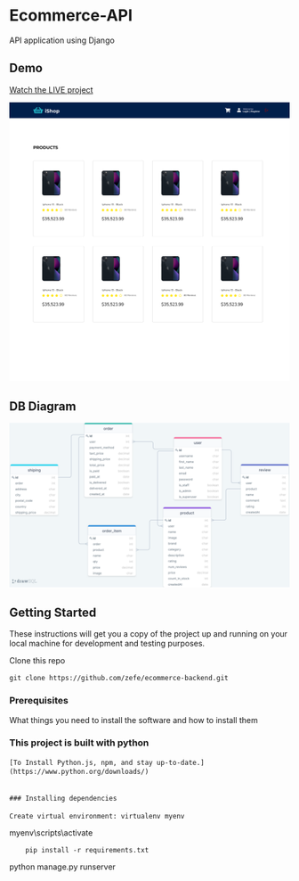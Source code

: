 # Ecommerce-API
API application using Django

## Demo

[Watch the LIVE project ](https://ishopdemo.app/)


![iShop web app home](https://github.com/zefe/ecommerce-frontend/blob/main/src/assets/images/home.png)


## DB Diagram

![iShop web app home](https://github.com/zefe/ecommerce-backend/blob/main/static/images/ecommerce-api-sql.png)

## Getting Started

These instructions will get you a copy of the project up and running on your local machine for development and testing purposes.

Clone this repo

```
git clone https://github.com/zefe/ecommerce-backend.git
```

### Prerequisites

What things you need to install the software and how to install them


### This project is built with python

```
[To Install Python.js, npm, and stay up-to-date.](https://www.python.org/downloads/)


### Installing dependencies

Create virtual environment: virtualenv myenv

```
myenv\scripts\activate


```
    pip install -r requirements.txt

```
python manage.py runserver
